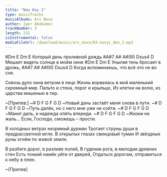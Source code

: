 ```yaml
---
title: "New Day 2"
type: musicTracks
musicAlbums: Ars Nova
author: Igor Abakumov
trackNumber: 3
length: 232
isInstrumental: false
mediaFileUrl: /download/music/ars_nova/03-novyi_den_2.mp3
---
```


#Dm       E  Dm          E
Который день проливной дождь
#A#7     A#     A#(III)   Dsus4 D
Мешает видеть солнце в моём окне
#Dm      E  Dm           E
Унылая тень бросает в дрожь,
#A#7          A#          A#(III)  Dsus4  D
Когда вспоминаешь, что всё это   не во сне.

Сквозь дуло окна ветром в лицо
Жизнь ворвалась в мой маленький скромный мир.
Пальто и стена, порог и крыльцо,
Из клетки на волю, из царства мишенью в тир.

~[Припев:]
~# D     F G      F         G        D
~Новый день застаёт меня снова в пути.
~# D      F G         F       G        D
~Путь далёк, но с него мне уже не сойти.
~# D     F  G      F      G         D
~Манит даль, и надежда опять впереди.
~# D        F  G          F         G            D
~Жизни не жаль... Если, Господи, сможешь – прости.

В холодных ветрах незримый дурман
Трогает струны души в предрассветной мгле.
В открытых глазах свинцовый туман
И звёздные руны огнём по живой земле.

В разбеге дорог, в разливе полей,
В гудении рога, в мелодии древних стен
Есть тонкий намёк уйти от дверей,
Отдаться дорогам, отправиться к небу в плен.

~[Припев]

